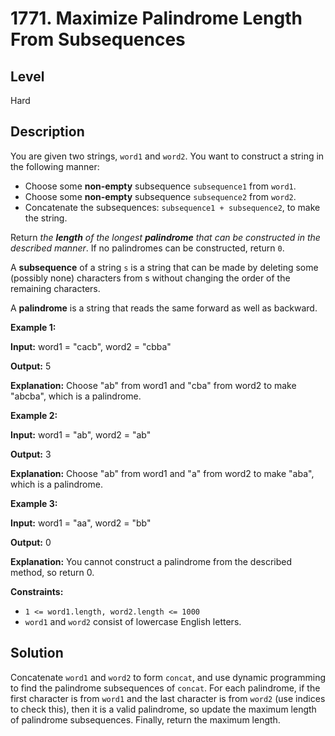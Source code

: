 # 1771. Maximize Palindrome Length From Subsequences
## Level
Hard

## Description
You are given two strings, `word1` and `word2`. You want to construct a string in the following manner:

* Choose some **non-empty** subsequence `subsequence1` from `word1`.
* Choose some **non-empty** subsequence `subsequence2` from `word2`.
* Concatenate the subsequences: `subsequence1 + subsequence2`, to make the string.

Return *the **length** of the longest **palindrome** that can be constructed in the described manner*. If no palindromes can be constructed, return `0`.

A **subsequence** of a string `s` is a string that can be made by deleting some (possibly none) characters from s without changing the order of the remaining characters.

A **palindrome** is a string that reads the same forward as well as backward.

**Example 1:**

**Input:** word1 = "cacb", word2 = "cbba"

**Output:** 5

**Explanation:** Choose "ab" from word1 and "cba" from word2 to make "abcba", which is a palindrome.

**Example 2:**

**Input:** word1 = "ab", word2 = "ab"

**Output:** 3

**Explanation:** Choose "ab" from word1 and "a" from word2 to make "aba", which is a palindrome.

**Example 3:**

**Input:** word1 = "aa", word2 = "bb"

**Output:** 0

**Explanation:** You cannot construct a palindrome from the described method, so return 0.

**Constraints:**

* `1 <= word1.length, word2.length <= 1000`
* `word1` and `word2` consist of lowercase English letters.

## Solution
Concatenate `word1` and `word2` to form `concat`, and use dynamic programming to find the palindrome subsequences of `concat`. For each palindrome, if the first character is from `word1` and the last character is from `word2` (use indices to check this), then it is a valid palindrome, so update the maximum length of palindrome subsequences. Finally, return the maximum length.
